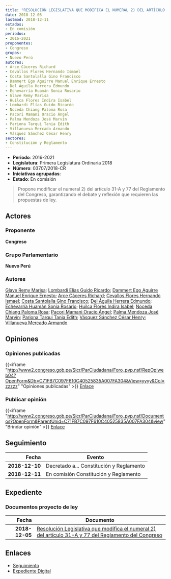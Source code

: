 ```yaml
---
title: "RESOLUCIÓN LEGISLATIVA QUE MODIFICA EL NUMERAL 2) DEL ARTÍCULO 31-A, Y 77 DEL REGLAMENTO DEL CONGRESO"
date: 2018-12-05
lastmod: 2018-12-11
estados:
- En comisión
periodos:
- 2016-2021
proponentes:
- Congreso
grupos:
- Nuevo Perú
autores:
- Arce Cáceres Richard
- Cevallos Flores Hernando Ismael
- Costa Santolalla Gino Francisco
- Dammert Ego Aguirre Manuel Enrique Ernesto
- Del Águila Herrera Edmundo
- Echevarría Huamán Sonia Rosario
- Glave Remy Marisa
- Huilca Flores Indira Isabel
- Lombardi Elías Guido Ricardo
- Noceda Chiang Paloma Rosa
- Pacori Mamani Oracio Ángel
- Palma Mendoza José Marvín
- Pariona Tarqui Tania Edith
- Villanueva Mercado Armando
- Vásquez Sánchez César Henry
sectores:
- Constitución y Reglamento
---
```

- **Periodo**: 2016-2021
- **Legislatura**: Primera Legislatura Ordinaria 2018
- **Número**: 03707/2018-CR
- **Iniciativas agrupadas**: 
- **Estado**: En comisión

> Propone modificar el numeral 2) del artículo 31-A y 77 del Reglamento del Congreso, garantizando el debate y reflexión que requieren las propuestas de ley.


## Actores

### Proponente

**Congreso**

### Grupo Parlamentario

**Nuevo Perú**

### Autores

[Glave Remy Marisa](mailto:mailto:mglave@congreso.gob.pe); [Lombardi Elías Guido Ricardo](mailto:mailto:glombardi@congreso.gob.pe); [Dammert Ego Aguirre Manuel Enrique Ernesto](mailto:mailto:mdammert@congreso.gob.pe); [Arce Cáceres Richard](mailto:mailto:rarce@congreso.gob.pe); [Cevallos Flores Hernando Ismael](mailto:mailto:hcevallos@congreso.gob.pe); [Costa Santolalla Gino Francisco](mailto:mailto:gcosta@congreso.gob.pe); [Del Águila Herrera Edmundo](mailto:mailto:edelaguila@congreso.gob.pe); [Echevarría Huamán Sonia Rosario](mailto:mailto:sechevarria@congreso.gob.pe); [Huilca Flores Indira Isabel](mailto:mailto:ihuilca@congreso.gob.pe); [Noceda Chiang Paloma Rosa](mailto:mailto:pnoceda@congreso.gob.pe); [Pacori Mamani Oracio Ángel](mailto:mailto:opacori@congreso.gob.pe); [Palma Mendoza José Marvín](mailto:mailto:jpalma@congreso.gob.pe); [Pariona Tarqui Tania Edith](mailto:mailto:tpariona@congreso.gob.pe); [Vásquez Sánchez César Henry](mailto:mailto:cvasquezs@congreso.gob.pe); [Villanueva Mercado Armando](mailto:mailto:avillanuevam@congreso.gob.pe)

## Opiniones

### Opiniones publicadas

{{<iframe "http://www2.congreso.gob.pe/Sicr/ParCiudadana/Foro_pvp.nsf/RepOpiweb04?OpenForm&Db=C71FB7C097F610C40525835A007FA304&View=yyyy&Col=zzzzz" "Opiniones publicadas" >}}
[Enlace](http://www2.congreso.gob.pe/Sicr/ParCiudadana/Foro_pvp.nsf/RepOpiweb04?OpenForm&Db=C71FB7C097F610C40525835A007FA304&View=yyyy&Col=zzzzz)

### Publicar opinión

{{<iframe "http://www2.congreso.gob.pe/Sicr/ParCiudadana/Foro_pvp.nsf/Documentos?OpenForm&ParentUnid=C71FB7C097F610C40525835A007FA304&view" "Brindar opinión" >}}
[Enlace](http://www2.congreso.gob.pe/Sicr/ParCiudadana/Foro_pvp.nsf/Documentos?OpenForm&ParentUnid=C71FB7C097F610C40525835A007FA304&view)


## Seguimiento

| Fecha | Evento |
|------:|--------|
| **2018-12-10** | Decretado a... Constitución y Reglamento |
| **2018-12-11** | En comisión Constitución y Reglamento |

## Expediente

### Documentos proyecto de ley

| Fecha | Documento |
|------:|-----------|
| **2018-12-05** | [Resolución Legislativa que modifica el numeral 2) del artículo 31-A y 77 del Reglamento del Congreso](http://www.leyes.congreso.gob.pe/Documentos/2016_2021/Proyectos_de_Ley_y_de_Resoluciones_Legislativas/PL0370720181205.PDF) |

## Enlaces

- [Seguimiento](http://www2.congreso.gob.pe/Sicr/TraDocEstProc/CLProLey2016.nsf/f7fff46988ca05b1052578e100829cc7/00e24c3a93d5dc3a0525835a0082cd16?OpenDocument)
- [Expediente Digital](http://www2.congreso.gob.pe/Sicr/TraDocEstProc/Expvirt_2011.nsf/visbusqptramdoc1621/03707?opendocument)

